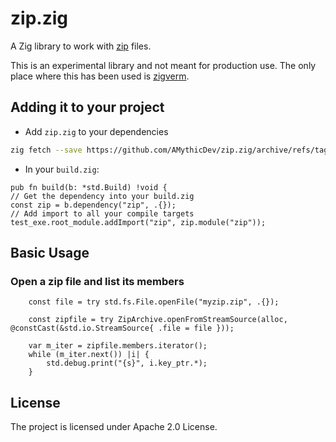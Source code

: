 # zip.zig

A Zig library to work with [zip](https://en.wikipedia.org/wiki/ZIP_\(file_format\)) files.

This is an experimental library and not meant for production use. The only place where this has been used is
[zigverm](https://github.com/AMythicDev/zigverm).

## Adding it to your project
- Add `zip.zig` to your dependencies
```sh
zig fetch --save https://github.com/AMythicDev/zip.zig/archive/refs/tags/v[VERSION].tar.gz
```

- In your `build.zig`:
```zig
pub fn build(b: *std.Build) !void {
// Get the dependency into your build.zig
const zip = b.dependency("zip", .{});
// Add import to all your compile targets
test_exe.root_module.addImport("zip", zip.module("zip"));
```

## Basic Usage
### Open a zip file and list its members
```zig
    const file = try std.fs.File.openFile("myzip.zip", .{});

    const zipfile = try ZipArchive.openFromStreamSource(alloc, @constCast(&std.io.StreamSource{ .file = file }));

    var m_iter = zipfile.members.iterator();
    while (m_iter.next()) |i| {
        std.debug.print("{s}", i.key_ptr.*);
    }
```

## License
The project is licensed under Apache 2.0 License.

